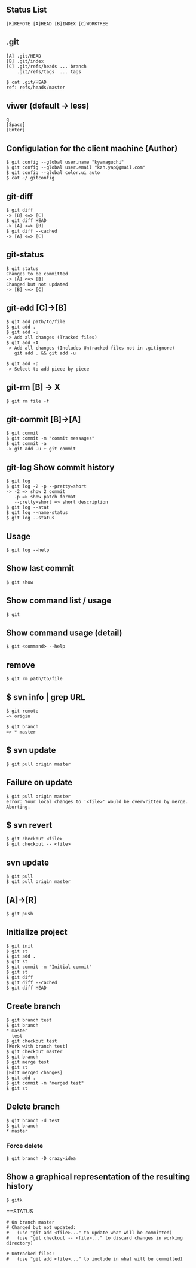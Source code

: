 ## Status List
    [R]REMOTE [A]HEAD [B]INDEX [C]WORKTREE 

## .git
    [A] .git/HEAD
    [B] .git/index
    [C] .git/refs/heads ... branch
        .git/refs/tags  ... tags

    $ cat .git/HEAD
    ref: refs/heads/master

## viwer (default -> less)
    q
    [Space]
    [Enter]


## Configulation for the client machine (Author)
    $ git config --global user.name "kyamaguchi"
    $ git config --global user.email "kzh.yap@gmail.com"
    $ git config --global color.ui auto
    $ cat ~/.gitconfig


## git-diff
    $ git diff
    -> [B] <=> [C]
    $ git diff HEAD
    -> [A] <=> [B]
    $ git diff --cached
    -> [A] <=> [C]

## git-status
    $ git status
    Changes to be committed
    -> [A] <=> [B]
    Changed but not updated
    -> [B] <=> [C]

## git-add [C]->[B]
    $ git add path/to/file
    $ git add .
    $ git add -u
    -> Add all changes (Tracked files)
    $ git add -A
    -> Add all changes (Includes Untracked files not in .gitignore)
       git add . && git add -u

    $ git add -p
    -> Select to add piece by piece

## git-rm [B] -> X
    $ git rm file -f

## git-commit [B]->[A]
    $ git commit
    $ git commit -m "commit messages"
    $ git commit -a
    -> git add -u + git commit

## git-log Show commit history
    $ git log
    $ git log -2 -p --pretty=short
    -> -2 => show 2 commit
       -p => show patch format
       --pretty=short => short description
    $ git log --stat
    $ git log --name-status
    $ git log --status

## Usage
    $ git log --help

## Show last commit
    $ git show

## Show command list / usage
    $ git

## Show command usage (detail)
    $ git <command> --help

## remove
    $ git rm path/to/file

## $ svn info | grep URL
    $ git remote
    => origin

    $ git branch
    => * master

## $ svn update
    $ git pull origin master

## Failure on update
    $ git pull origin master
    error: Your local changes to '<file>' would be overwritten by merge.  Aborting.

## $ svn revert
    $ git checkout <file>
    $ git checkout -- <file>

## svn update
    $ git pull
    $ git pull origin master

## [A]->[R]
    $ git push

## Initialize project
    $ git init
    $ git st
    $ git add .
    $ git st
    $ git commit -m "Initial commit"
    $ git st
    $ git diff
    $ git diff --cached
    $ git diff HEAD

## Create branch
    $ git branch test
    $ git branch
    * master
      test
    $ git checkout test
    [Work with branch test]
    $ git checkout master
    $ git branch
    $ git merge test
    $ git st
    [Edit merged changes]
    $ git add .
    $ git commit -m "merged test"
    $ git st

## Delete branch
    $ git branch -d test
    $ git branch
    * master
    
### Force delete
    $ git branch -D crazy-idea
    
## Show a graphical representation of the resulting history
    $ gitk

==STATUS

    # On branch master
    # Changed but not updated:
    #   (use "git add <file>..." to update what will be committed)
    #   (use "git checkout -- <file>..." to discard changes in working directory)

    # Untracked files:
    #   (use "git add <file>..." to include in what will be committed)



